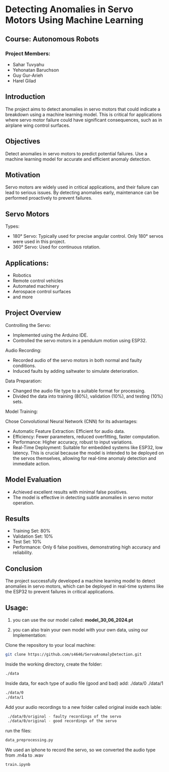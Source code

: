 # Detecting Anomalies in Servo Motors Using Machine Learning
## Course: Autonomous Robots

### Project Members:
- Sahar Tuvyahu
- Yehonatan Baruchson
- Guy Gur-Arieh
- Harel Gilad
## Introduction
The project aims to detect anomalies in servo motors that could indicate a breakdown using a machine learning model. This is critical for applications where servo motor failure could have significant consequences, such as in airplane wing control surfaces.

## Objectives
Detect anomalies in servo motors to predict potential failures.
Use a machine learning model for accurate and efficient anomaly detection.

## Motivation
Servo motors are widely used in critical applications, and their failure can lead to serious issues. By detecting anomalies early, maintenance can be performed proactively to prevent failures.

## Servo Motors
Types:

- 180° Servo: Typically used for precise angular control. Only 180° servos were used in this project.
- 360° Servo: Used for continuous rotation.
## Applications:

- Robotics
- Remote control vehicles
- Automated machinery
- Aerospace control surfaces
- and more

## Project Overview
Controlling the Servo:

- Implemented using the Arduino IDE.
- Controlled the servo motors in a pendulum motion using ESP32.

Audio Recording:

- Recorded audio of the servo motors in both normal and faulty conditions.
- Induced faults by adding saltwater to simulate deterioration.

Data Preparation:

- Changed the audio file type to a suitable format for processing.
- Divided the data into training (80%), validation (10%), and testing (10%) sets.

Model Training:

Chose Convolutional Neural Network (CNN) for its advantages:
- Automatic Feature Extraction: Efficient for audio data.
- Efficiency: Fewer parameters, reduced overfitting, faster computation.
- Performance: Higher accuracy, robust to input variations.
- Real-Time Deployment: Suitable for embedded systems like ESP32, low latency. This is crucial because the model is intended to be deployed on the servos themselves, allowing for real-time anomaly detection and immediate action.
## Model Evaluation
- Achieved excellent results with minimal false positives.
- The model is effective in detecting subtle anomalies in servo motor operation.
## Results
- Training Set: 80%
- Validation Set: 10%
- Test Set: 10%
- Performance: Only 6 false positives, demonstrating high accuracy and reliability.
## Conclusion
The project successfully developed a machine learning model to detect anomalies in servo motors, which can be deployed in real-time systems like the ESP32 to prevent failures in critical applications.


## Usage:

1. you can use the our model called: **model_30_06_2024.pt**

2. you can also train your own model with your own data, using our Implementation:

Clone the repository to your local machine:
```bash
git clone https://github.com/s4646/ServoAnomalyDetection.git
```
Inside the working directory, create the folder:
```bash
./data
``` 
Inside data, for each type of audio file (good and bad) add: ./data/0 ./data/1
```bash
./data/0
./data/1
``` 
Add your audio recordings to a new folder called original inside each lable:
```bash
 ./data/0/original - faulty recordings of the servo
 ./data/0/original - good recordings of the servo
``` 
run the  files:
```bash
data_preprocessing.py
``` 
We used an iphone to record the servo, so we converted the audio type from .m4a to .wav
```bash
train.ipynb

```
